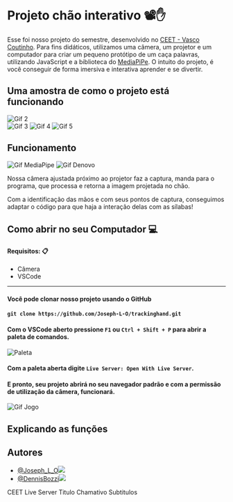 # Projeto chão interativo 📽✋

Esse foi nosso projeto do semestre, desenvolvido no [CEET - Vasco Coutinho](https://www.instagram.com/ceetvasco/).
Para fins didáticos, utilizamos uma câmera, um projetor e um computador para criar um pequeno
protótipo de um caça palavras, utilizando JavaScript e a biblioteca do [MediaPiPe](https://mediapipe.dev/). O intuito do projeto, é você conseguir de forma imersiva e interativa
aprender e se divertir.

## Uma amostra de como o projeto está funcionando

![Gif 2](https://lh3.googleusercontent.com/u/0/drive-viewer/AFDK6gP1N6Uz8_jqBZPEwDGUwl2_uWIsisxgzuvaf2qPzAn-MoPWAHFJo11P-BrAfawW-E98TE2tfYBgGVSvyKB4s--fpOGFZA=w350-h200#right)  
![Gif 3](https://lh3.google.com/u/0/d/1IUAJimEDDdavSEcfD9aG-TIch6h_kMpQ=w350-h200-iv1) 
![Gif 4](https://lh3.google.com/u/0/d/18Qv2ieNe4pmeqnc73UmgfsWiW5yJ7vtl=w350-h200-iv1) 
![Gif 5](https://lh3.google.com/u/0/d/1uLJNHvP6scKn6kOUb1-MZWBHg90-jQVM=w1920-h904-iv1)

## Funcionamento 

![Gif MediaPipe](https://lh3.google.com/u/0/d/1KZm3VAddoS_Fa11zK8D595owJfkwrhed=w455-h480-iv1) ![Gif Denovo](https://lh3.google.com/u/0/d/1Hjlyo9wnNl23u59pwD0_Swap58fwqIqI=w400-h1500-iv2)

Nossa câmera ajustada próximo ao projetor faz a captura, manda para o programa, que processa e retorna a imagem projetada no chão.

Com a identificação das mãos e com seus pontos de captura, conseguimos adaptar o código para que haja a interação delas com as sílabas!

## Como abrir no seu Computador 💻

#### Requisitos: 📋
- Câmera
- VSCode
---

#### Você pode clonar nosso projeto usando o GitHub
#### `git clone https://github.com/Joseph-L-O/trackinghand.git`

#### Com o VSCode aberto pressione `F1` ou `Ctrl + Shift + P` para abrir a paleta de comandos.

![Paleta](https://lh3.google.com/u/0/d/1-eIrkO3oDBVZxqdSwdgSulncia_S7i-i=w1920-h961-iv1)


#### Com a paleta aberta digite `Live Server: Open With Live Server`.

#### E pronto, seu projeto abrirá no seu navegador padrão e com a permissão de utilização da câmera, funcionará.

![Gif Jogo](https://s1.gifyu.com/images/Mozilla_Firefox_2022-11-30_00-59-36.gif)

## Explicando as funções



## Autores

- [@Joseph_L_O](https://www.github.com/joseph-l-o)![](https://images.weserv.nl/?url=avatars.githubusercontent.com/u/74804074&v=4&h=100&w=100&fit=cover&mask=circle) 
- [@DennisBozzi](https://github.com/DennisBozzi/)![](https://images.weserv.nl/?url=avatars.githubusercontent.com/u/98779786&v=4&h=100&w=100&fit=cover&mask=circle)


CEET 
Live Server
Titulo Chamativo
Subtitulos
